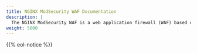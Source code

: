 ```yaml
---
title: NGINX ModSecurity WAF Documentation
description: |
  The NGINX ModSecurity WAF is a web application firewall (WAF) based on ModSecurity 3.0.
weight: 5000
---
```


{{% eol-notice %}}
